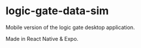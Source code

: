 # logic-gate-data-sim
Mobile version of the logic gate desktop application.

Made in React Native & Expo.
